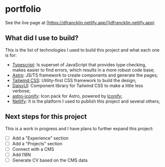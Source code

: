 # portfolio

See the live page at [https://dfrancklin.netlify.app/](dfrancklin.netlify.app)

## What did I use to build?

This is the list of technologies I used to build this project and what each one is for:

- [Typescript](https://www.typescriptlang.org/): Is superset of JavaScript that provides type checking, makes easier to find errors, which results in a more robust code base;
- [Astro](https://astro.build/): JS/TS framework to create components and generate the pages;
- [Tailwind CSS](https://tailwindcss.com/): Utility-first CSS framework to build the design;
- [DaisyUI](https://daisyui.com/): Component library for Tailwind CSS to make a little less verbose;
- [astro-iconify](https://github.com/manuelmeister/astro-iconify): Icon pack for Astro, powered by [Iconify](https://iconify.design/);
- [Netlify](https://www.netlify.com/): It is the platform I used to publish this project and several others;

## Next steps for this project

This is a work in progress and I have plans to further expand this project:

- [ ] Add a "Experience" section
- [ ] Add a "Projects" section
- [ ] Connect with a CMS
- [ ] Add I18N
- [ ] Generate CV based on the CMS data
